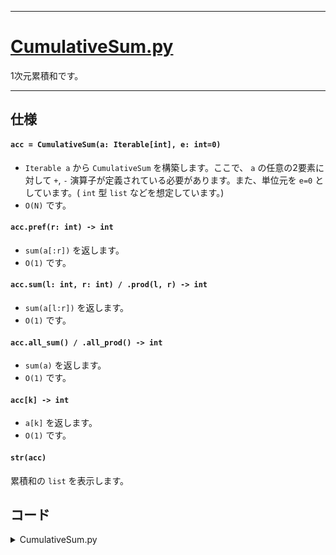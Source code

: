____

# [CumulativeSum.py](https://github.com/titanium-22/Library_py/blob/main/DataStructures/CumulativeSum/CumulativeSum.py)

1次元累積和です。  

_____

## 仕様

#### `acc = CumulativeSum(a: Iterable[int], e: int=0)`
- `Iterable a` から `CumulativeSum` を構築します。ここで、 `a` の任意の2要素に対して `+`, `-` 演算子が定義されている必要があります。また、単位元を `e=0` としています。( `int` 型 `list` などを想定しています。)  
- `O(N)` です。

#### `acc.pref(r: int) -> int`
- `sum(a[:r])` を返します。
- `O(1)` です。

#### `acc.sum(l: int, r: int) / .prod(l, r) -> int`
- `sum(a[l:r])` を返します。
- `O(1)` です。

#### `acc.all_sum() / .all_prod() -> int`
- `sum(a)` を返します。
- `O(1)` です。

#### `acc[k] -> int`
- `a[k]` を返します。
- `O(1)` です。

#### `str(acc)`
累積和の `list` を表示します。

## コード

<details><summary> CumulativeSum.py </summary>


```python
from typing import Iterable

class CumulativeSum():

  def __init__(self, a: Iterable[int], e: int=0):
    if not isinstance(a, list):
      a = list(a)
    n = len(a)
    acc = [e] * (n+1)
    for i in range(n):
      acc[i+1] = acc[i] + a[i]
    self.n = n
    self.acc = acc
    self.a = a

  def pref(self, r: int) -> int:
    return self.acc[r]

  def all_sum(self) -> int:
    return self.acc[-1]

  def sum(self, l: int, r: int) -> int:
    return self.acc[r] - self.acc[l]

  prod = sum
  all_prod = all_sum

  def __getitem__(self, k: int) -> int:
    return self.a[k]

  def __str__(self):
    return str(self.acc)

```
</details>
